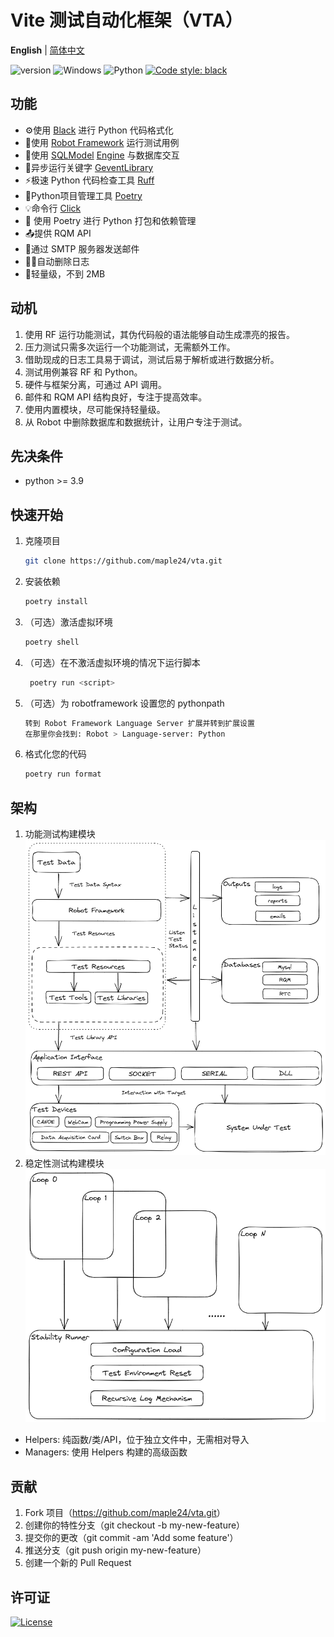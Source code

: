 # Vite 测试自动化框架（VTA）

**English** | [简体中文](README.zh-cn.md)

![version](https://img.shields.io/badge/version-1.0.0-blue)
![Windows](https://img.shields.io/badge/Windows-0078D6)
![Python](https://img.shields.io/badge/python-3670A0)
[![Code style: black](https://img.shields.io/badge/code%20style-black-000000.svg)](https://github.com/psf/black)

## 功能

- ⚙️使用 [Black](https://black.readthedocs.io/en/stable/) 进行 Python 代码格式化
- 🤖使用 [Robot Framework](https://robotframework.org/) 运行测试用例
- 🤝使用 [SQLModel](https://sqlmodel.tiangolo.com/) [Engine](https://docs.sqlalchemy.org/en/20/core/engines.html#mysql) 与数据库交互
- 🌽异步运行关键字 [GeventLibrary](https://github.com/eldaduzman/robotframework-gevent)
- ⚡️极速 Python 代码检查工具 [Ruff](https://beta.ruff.rs/docs/)
- 📘Python项目管理工具 [Poetry](https://python-poetry.org/)
- 💡命令行 [Click](https://click.palletsprojects.com/en/8.1.x/)
- 📘 使用 Poetry 进行 Python 打包和依赖管理
- 📤提供 RQM API
- 📧通过 SMTP 服务器发送邮件
- 🏃‍♂️自动删除日志
- 🍉轻量级，不到 2MB

## 动机

1. 使用 RF 运行功能测试，其伪代码般的语法能够自动生成漂亮的报告。
2. 压力测试只需多次运行一个功能测试，无需额外工作。
3. 借助现成的日志工具易于调试，测试后易于解析或进行数据分析。
4. 测试用例兼容 RF 和 Python。
5. 硬件与框架分离，可通过 API 调用。
6. 邮件和 RQM API 结构良好，专注于提高效率。
7. 使用内置模块，尽可能保持轻量级。
8. 从 Robot 中删除数据库和数据统计，让用户专注于测试。

## 先决条件

- python >= 3.9

## 快速开始

1. 克隆项目

    ```sh
    git clone https://github.com/maple24/vta.git
    ```

2. 安装依赖

    ```sh
    poetry install
    ```

3. （可选）激活虚拟环境

    ```sh
    poetry shell
    ```

4. （可选）在不激活虚拟环境的情况下运行脚本

   ```sh
    poetry run <script>
   ```

5. （可选）为 robotframework 设置您的 pythonpath

    ```sh
    转到 Robot Framework Language Server 扩展并转到扩展设置
    在那里你会找到: Robot > Language-server: Python
    ```

6. 格式化您的代码

    ```sh
    poetry run format
    ```

## 架构

1. 功能测试构建模块
![images](docs/assets/functional.png)
2. 稳定性测试构建模块
![images](docs/assets/stability.png)

- Helpers: 纯函数/类/API，位于独立文件中，无需相对导入
- Managers: 使用 Helpers 构建的高级函数

## 贡献

1. Fork 项目（<https://github.com/maple24/vta.git>）
2. 创建你的特性分支（git checkout -b my-new-feature）
3. 提交你的更改（git commit -am 'Add some feature'）
4. 推送分支（git push origin my-new-feature）
5. 创建一个新的 Pull Request

## 许可证

[![License](https://img.shields.io/badge/License-Apache_2.0-blue.svg)](https://opensource.org/licenses/Apache-2.0)

